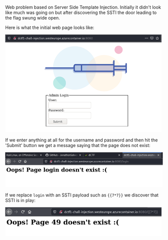Web problem based on Server Side Template Injection. Initially it didn't look like much was going on but after discovering the SSTI the door leading to the flag swung wide open.

Here is what the initial web page looks like:

<img src='injection.png' width=500>

If we enter anything at all for the username and password and then hit the 'Submit' button we get a message saying that the page does not exist:

<img src='does_not_exist.png' width=700>

If we replace `login` with an SSTI payload such as `{{7*7}}` we discover that SSTI is in play:

<img src='ssti.png' width=500>
